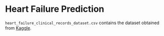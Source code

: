 # Heart Failure Prediction
`heart_failure_clinical_records_dataset.csv` contains the dataset obtained from [Kaggle](https://www.kaggle.com/andrewmvd/heart-failure-clinical-data).

